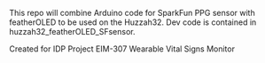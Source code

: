 This repo will combine Arduino code for SparkFun PPG sensor with featherOLED to be used on the Huzzah32. Dev code is contained in huzzah32_featherOLED_SFsensor.

Created for IDP Project EIM-307 Wearable Vital Signs Monitor

